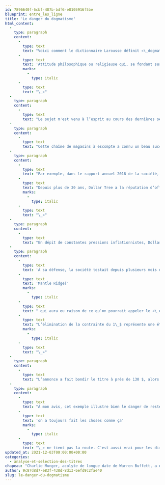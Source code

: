 ```yaml
---
id: 7896640f-6cbf-487b-bdf6-e0105916f5be
blueprint: entre_les_ligne
title: 'Le danger du dogmatisme'
html_content:
  -
    type: paragraph
    content:
      -
        type: text
        text: "Voici comment le dictionnaire Larousse définit «\_dogmatisme\_» : «\_"
      -
        type: text
        text: 'Attitude philosophique ou religieuse qui, se fondant sur un dogme, rejette catégoriquement le doute et la critique.'
        marks:
          -
            type: italic
      -
        type: text
        text: "\_»"
  -
    type: paragraph
    content:
      -
        type: text
        text: "Le sujet m'est venu à l’esprit au cours des dernières semaines en suivant les récents développements chez Dollar Tree («\_DLTR\_»), une société dont nous détenons le titre dans certains de nos portefeuilles sous gestion."
  -
    type: paragraph
    content:
      -
        type: text
        text: "Cette chaîne de magasins à escompte a connu un beau succès commercial et boursier au cours des nombreuses dernières années en suivant religieusement la stratégie qui a fait sa renommée depuis 35 ans\_: vendre tous ses produits au prix unique de 1 $ US (1,25 $ CA dans ses magasins canadiens). En 2015, Dollar Tree a acquis la chaîne de magasins Family Dollar qui offrait des produits à des prix autres que 1 $, mais la direction n'a jamais vraiment voulu modifier sa stratégie de vendre tout à 1 $ pour sa chaîne Dollar Tree."
  -
    type: paragraph
    content:
      -
        type: text
        text: "Par exemple, dans le rapport annuel 2018 de la société, le président de l’époque écrivait\_: «\_"
      -
        type: text
        text: "Depuis plus de 30 ans, Dollar Tree a la réputation d’offrir une grande valeur à ses clients avec un prix fixe de 1,00\_$ par article… Nous avons toujours maintenu ce prix fixe de 1,00\_$, tout en menant le secteur à escompte du commerce de détail en termes de marges d’exploitation."
        marks:
          -
            type: italic
      -
        type: text
        text: "\_»"
  -
    type: paragraph
    content:
      -
        type: text
        text: "En dépit de constantes pressions inflationnistes, Dollar Tree a réussi au fil des décennies à rester fidèle à cette stratégie en modifiant les emballages de ses produits, en réduisant ses coûts grâce à des économies d'échelle croissantes et en améliorant sa logistique. Étonnamment, la marge brute de la chaîne Dollar Tree est demeurée relativement stable au fil des ans. Par exemple, la marge brute était de 30,5\_% en 2021 (janvier) comparativement à 30,9\_% en 2016. À long terme cependant, les investisseurs se doutaient bien, et avec raison, que cette stratégie de prix unique pourrait éventuellement mettre la chaîne en difficulté."
  -
    type: paragraph
    content:
      -
        type: text
        text: 'À sa défense, la société testait depuis plusieurs mois un concept de prix multiples dans certains de ses magasins. Elle avait aussi développé un nouveau concept Dollar Tree Plus offrant des articles à prix multiples. Je crois néanmoins que c’est l’effet combiné de la flambée des coûts des derniers mois et des pressions soutenues d’un important investisseur activiste ('
      -
        type: text
        text: 'Mantle Ridge)'
        marks:
          -
            type: italic
      -
        type: text
        text: " qui aura eu raison de ce qu’on pourrait appeler le «\_dogme du prix unique\_» de la société. Le 23 novembre dernier, Dollar Tree annonçait qu'elle majorait les prix de tous ses articles de 1 $ à 1,25 $. Selon le président de la société, Michael Witynski, «\_"
      -
        type: text
        text: "L’élimination de la contrainte du 1\_$ représente une étape monumentale pour notre organisation et nous sommes enthousiastes face à l’opportunité d’améliorer sensiblement l’expérience de nos clients et de créer de la valeur pour nos actionnaires."
        marks:
          -
            type: italic
      -
        type: text
        text: "\_»"
  -
    type: paragraph
    content:
      -
        type: text
        text: "L’annonce a fait bondir le titre à près de 130 $, alors qu’il valait près de 100\_$ en septembre. On verra avec le temps quel sera l’impact financier de ce changement majeur pour la société, mais je crois qu’il a changé du jour au lendemain ses perspectives de croissance et de rentabilité pour les années à venir."
  -
    type: paragraph
    content:
      -
        type: text
        text: "À mon avis, cet exemple illustre bien le danger de rester accroché à ses idées originales et de ne pas les remettre régulièrement en question. Souvent, la justification voulant qu’«\_"
      -
        type: text
        text: 'on a toujours fait les choses comme ça'
        marks:
          -
            type: italic
      -
        type: text
        text: "\_» ne tient pas la route. C’est aussi vrai pour les dirigeants d’entreprises que les investisseurs."
updated_at: 2021-12-03T00:00:00+00:00
categories:
  - analyse-et-selection-des-titres
chapeau: "Charlie Munger, acolyte de longue date de Warren Buffett, a dit au sujet du dogmatisme, qu'il nomme «\_idéologie\_»\_: «\_Une autre chose qui devrait selon moi être évitée est une idéologie extrêmement intense car elle embrouille le cerveau.\_»"
author: 9c87d8d7-e83f-438d-8d13-6efd9c2fae40
slug: le-danger-du-dogmatisme
---
```

